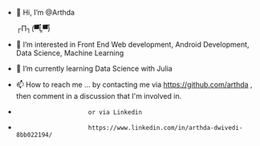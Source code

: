 - 👋 Hi, I’m @Arthda 

  ┌П┐(▀̿Ĺ̯▀̿)    

- 👀 I’m interested in Front End Web development, Android Development, Data Science, Machine Learning
- 🌱 I’m currently learning Data Science with Julia

- 📫 How to reach me ... by contacting me via https://github.com/arthda  ,  then comment in a discussion that I'm involved in.
-                         or via Linkedin 
-                         https://www.linkedin.com/in/arthda-dwivedi-8bb022194/

<!---
Arthda/Arthda is a ✨ special ✨ repository because its `README.md` (this file) appears on your GitHub profile.
You can click the Preview link to take a look at your changes.
- 💞️ I’m looking to collaborate on ...
--->
